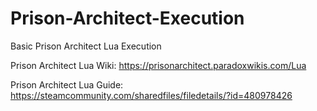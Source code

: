 # Prison-Architect-Execution
Basic Prison Architect Lua Execution

Prison Architect Lua Wiki: https://prisonarchitect.paradoxwikis.com/Lua

Prison Architect Lua Guide: https://steamcommunity.com/sharedfiles/filedetails/?id=480978426
